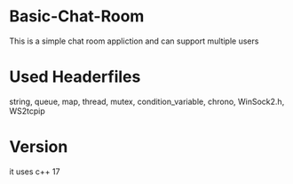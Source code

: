 # Basic-Chat-Room
This is a simple chat room appliction and can support multiple users
# Used Headerfiles
string, 
queue,
map, 
thread, 
mutex, 
condition_variable, 
chrono, 
WinSock2.h, 
WS2tcpip
# Version
it uses c++ 17
